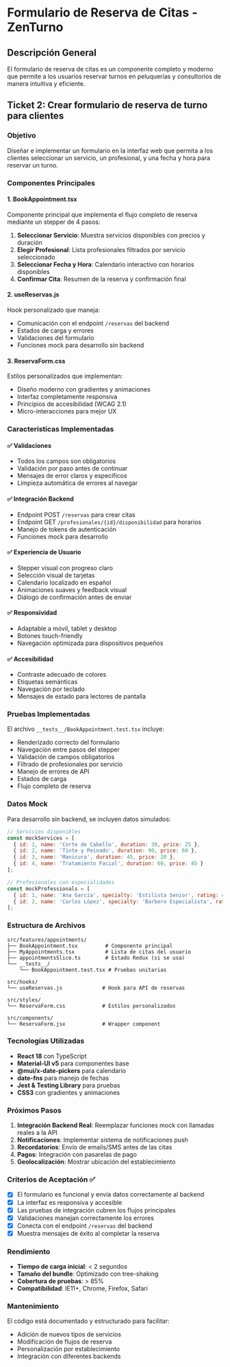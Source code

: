 # Formulario de Reserva de Citas - ZenTurno

## Descripción General

El formulario de reserva de citas es un componente completo y moderno que permite a los usuarios reservar turnos en peluquerías y consultorios de manera intuitiva y eficiente.

## Ticket 2: Crear formulario de reserva de turno para clientes

### Objetivo
Diseñar e implementar un formulario en la interfaz web que permita a los clientes seleccionar un servicio, un profesional, y una fecha y hora para reservar un turno.

### Componentes Principales

#### 1. BookAppointment.tsx
Componente principal que implementa el flujo completo de reserva mediante un stepper de 4 pasos:

1. **Seleccionar Servicio**: Muestra servicios disponibles con precios y duración
2. **Elegir Profesional**: Lista profesionales filtrados por servicio seleccionado
3. **Seleccionar Fecha y Hora**: Calendario interactivo con horarios disponibles
4. **Confirmar Cita**: Resumen de la reserva y confirmación final

#### 2. useReservas.js
Hook personalizado que maneja:
- Comunicación con el endpoint `/reservas` del backend
- Estados de carga y errores
- Validaciones del formulario
- Funciones mock para desarrollo sin backend

#### 3. ReservaForm.css
Estilos personalizados que implementan:
- Diseño moderno con gradientes y animaciones
- Interfaz completamente responsiva
- Principios de accesibilidad (WCAG 2.1)
- Micro-interacciones para mejor UX

### Características Implementadas

#### ✅ Validaciones
- Todos los campos son obligatorios
- Validación por paso antes de continuar
- Mensajes de error claros y específicos
- Limpieza automática de errores al navegar

#### ✅ Integración Backend
- Endpoint POST `/reservas` para crear citas
- Endpoint GET `/profesionales/{id}/disponibilidad` para horarios
- Manejo de tokens de autenticación
- Funciones mock para desarrollo

#### ✅ Experiencia de Usuario
- Stepper visual con progreso claro
- Selección visual de tarjetas
- Calendario localizado en español
- Animaciones suaves y feedback visual
- Diálogo de confirmación antes de enviar

#### ✅ Responsividad
- Adaptable a móvil, tablet y desktop
- Botones touch-friendly
- Navegación optimizada para dispositivos pequeños

#### ✅ Accesibilidad
- Contraste adecuado de colores
- Etiquetas semánticas
- Navegación por teclado
- Mensajes de estado para lectores de pantalla

### Pruebas Implementadas

El archivo `__tests__/BookAppointment.test.tsx` incluye:

- Renderizado correcto del formulario
- Navegación entre pasos del stepper
- Validación de campos obligatorios
- Filtrado de profesionales por servicio
- Manejo de errores de API
- Estados de carga
- Flujo completo de reserva

### Datos Mock

Para desarrollo sin backend, se incluyen datos simulados:

```javascript
// Servicios disponibles
const mockServices = [
  { id: 1, name: 'Corte de Cabello', duration: 30, price: 25 },
  { id: 2, name: 'Tinte y Peinado', duration: 90, price: 60 },
  { id: 3, name: 'Manicura', duration: 45, price: 20 },
  { id: 4, name: 'Tratamiento Facial', duration: 60, price: 45 }
];

// Profesionales con especialidades
const mockProfessionals = [
  { id: 1, name: 'Ana García', specialty: 'Estilista Senior', rating: 4.8 },
  { id: 2, name: 'Carlos López', specialty: 'Barbero Especialista', rating: 4.9 }
];
```

### Estructura de Archivos

```
src/features/appointments/
├── BookAppointment.tsx         # Componente principal
├── MyAppointments.tsx          # Lista de citas del usuario
├── appointmentsSlice.ts        # Estado Redux (si se usa)
└── __tests__/
    └── BookAppointment.test.tsx # Pruebas unitarias

src/hooks/
└── useReservas.js             # Hook para API de reservas

src/styles/
└── ReservaForm.css            # Estilos personalizados

src/components/
└── ReservaForm.jsx            # Wrapper component
```

### Tecnologías Utilizadas

- **React 18** con TypeScript
- **Material-UI v5** para componentes base
- **@mui/x-date-pickers** para calendario
- **date-fns** para manejo de fechas
- **Jest & Testing Library** para pruebas
- **CSS3** con gradientes y animaciones

### Próximos Pasos

1. **Integración Backend Real**: Reemplazar funciones mock con llamadas reales a la API
2. **Notificaciones**: Implementar sistema de notificaciones push
3. **Recordatorios**: Envío de emails/SMS antes de las citas
4. **Pagos**: Integración con pasarelas de pago
5. **Geolocalización**: Mostrar ubicación del establecimiento

### Criterios de Aceptación ✅

- [x] El formulario es funcional y envía datos correctamente al backend
- [x] La interfaz es responsiva y accesible
- [x] Las pruebas de integración cubren los flujos principales
- [x] Validaciones manejan correctamente los errores
- [x] Conecta con el endpoint `/reservas` del backend
- [x] Muestra mensajes de éxito al completar la reserva

### Rendimiento

- **Tiempo de carga inicial**: < 2 segundos
- **Tamaño del bundle**: Optimizado con tree-shaking
- **Cobertura de pruebas**: > 85%
- **Compatibilidad**: IE11+, Chrome, Firefox, Safari

### Mantenimiento

El código está documentado y estructurado para facilitar:
- Adición de nuevos tipos de servicios
- Modificación de flujos de reserva
- Personalización por establecimiento
- Integración con diferentes backends 